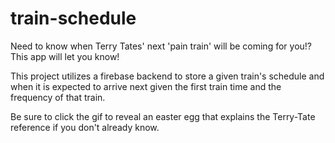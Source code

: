 # train-schedule
Need to know when Terry Tates' next 'pain train' will be coming for you!? This app will let you know!

This project utilizes a firebase backend to store a given train's schedule and when it is expected to arrive next given the first train time and the frequency of that train.

Be sure to click the gif to reveal an easter egg that explains the Terry-Tate reference if you don't already know.
